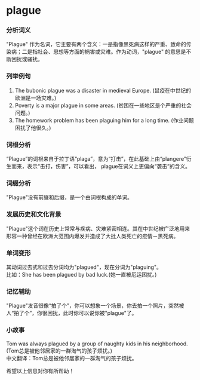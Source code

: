 # plague

### 分析词义

  

"Plague" 作为名词，它主要有两个含义：一是指像黑死病这样的严重、致命的传染病；二是指社会、思想等方面的祸害或灾难。作为动词，"plague" 的意思是不断困扰或骚扰。

  

### 列举例句

  

1.  The bubonic plague was a disaster in medieval Europe. (鼠疫在中世纪的欧洲是一场灾难。)
2.  Poverty is a major plague in some areas. (贫困在一些地区是个严重的社会问题。)
3.  The homework problem has been plaguing him for a long time. (作业问题困扰了他很久。)

  

### 词根分析

  

“Plague”的词根来自于拉丁语“plaga”，意为“打击”，在此基础上由“plangere”衍生而来，表示“击打，伤害”，可以看出， plague在词义上更偏向“袭击”的含义。

  

### 词缀分析

  

"Plague"没有前缀和后缀，是一个由词根构成的单词。

  

### 发展历史和文化背景

  

"Plague"这个词在历史上常常与疾病、灾难紧密相连。其在中世纪被广泛地用来形容一种曾经在欧洲大范围内爆发并造成了大批人类死亡的疫情－黑死病。

  

### 单词变形

  

其动词过去式和过去分词均为"plagued"，现在分词为"plaguing"。  
比如：She has been plagued by bad luck.(她一直被厄运困扰。)

  

### 记忆辅助

  

"Plague"发音很像“拍了个”，你可以想象一个场景，你去拍一个照片，突然被人“拍了个”，你很困扰，此时你可以说你被"plague"了。

  

### 小故事

  

Tom was always plagued by a group of naughty kids in his neighborhood. (Tom总是被他邻居家的一群淘气的孩子烦扰。)  
中文翻译：Tom总是被他邻居家的一群淘气的孩子烦扰。

  

希望以上信息对你有所帮助！
